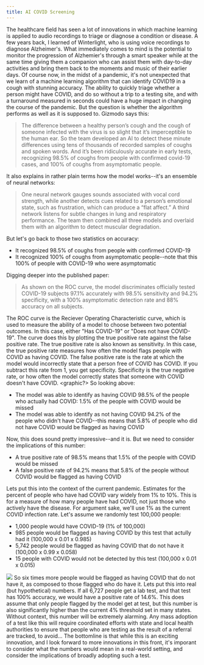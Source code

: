 ```yaml
---
title: AI COVID Screening
---
```

The healthcare field has seen a lot of innovations in which machine learning is applied to audio recordings to triage or diagnose a condition or disease. A few years back, I learned of Winterlight, who is using voice recordings to diagnose Alzheimer's. What immediately comes to mind is the potential to monitor the progression of Alzhemier's through a smart speaker while at the same time giving them a companion who can assist them with day-to-day activities and bring them back to the moments and music of their earlier days. <Other examples> Of course now, in the midst of a pandemic, it's not unexpected that we learn of a machine learning algorithm that can identify COVID19 in a cough with stunning accuracy. The ability to quickly triage whether a person might have COVID, and do so without a trip to a testing site, and with a turnaround measured in seconds could have a huge impact in changing the course of the pandemic. But the question is whether the algorithm performs as well as it is supposed to. Gizmodo says this:

> The difference between a healthy person’s cough and the cough of someone infected with the virus is so slight that it’s imperceptible to the human ear. So the team developed an AI to detect these minute differences using tens of thousands of recorded samples of coughs and spoken words. And it’s been ridiculously accurate in early tests, recognizing 98.5% of coughs from people with confirmed covid-19 cases, and 100% of coughs from asymptomatic people.

It also explains in rather plain terms how the model works--it's an ensemble of neural networks:

> One neural network gauges sounds associated with vocal cord strength, while another detects cues related to a person’s emotional state, such as frustration, which can produce a “flat affect.” A third network listens for subtle changes in lung and respiratory performance. The team then combined all three models and overlaid them with an algorithm to detect muscular degradation.

But let's go back to those two statistics on accuracy:

*   It recognized 98.5% of coughs from people with confirmed COVID-19
*   It recognized 100% of coughs from asymptomatic people--note that this 100% of people with COVID-19 who were asymptomatic

Digging deeper into the published paper:

> As shown on the ROC curve, the model discriminates officially tested COVID-19 subjects 97.1% accurately with 98.5% sensitivity and 94.2% specificity, with a 100% asymptomatic detection rate and 88% accuracy on all subjects.

The ROC curve is the Reciever Operating Characteristic curve, which is used to measure the ability of a model to choose between two potential outcomes. In this case, either "Has COVID-19" or "Does not have COVID-19". The curve does this by plotting the true positive rate against the false positive rate. <AUC> The true positive rate is also known as sensitivity. In this case, the true positive rate measures how often the model flags people with COVID as having COVID. The false positive rate is the rate at which the model would incorrectly state that a person free of COVID has COVID. If you subtract this rate from 1, you get specificity. Specificity is the true negative rate, or how often the model correctly states that someone with COVID doesn't have COVID. <graphic?> So looking above:

*   The model was able to identify as having COVID 98.5% of the people who actually had COVID: 1.5% of the people with COVID would be missed
*   The model was able to identify as not having COVID 94.2% of the people who didn't have COVID--this means that 5.8% of people who did not have COVID would be flagged as having COVID

Now, this does sound pretty impressive--and it is. But we need to consider the implications of this number:

*   A true positive rate of 98.5% means that 1.5% of the people with COVID would be missed
*   A false positive rate of 94.2% means that 5.8% of the people without COVID would be flagged as having COVID

Lets put this into the context of the current pandemic. Estimates for the percent of people who have had COVID vary widely from 1% to 10%. This is for a measure of how many people have had COVID, not just those who actively have the disease. For argument sake, we'll use 1% as the current COVID infection rate. Let's assume we randomly test 100,000 people:

*   1,000 people would have COVID-19 (1% of 100,000)
*   985 people would be flagged as having COVID by this test that actully had it (100,000 x 0.01 x 0.985)
*   5,742 people would be flagged as having COVID that do not have it (100,000 x 0.99 x 0.058)
*   15 people with COVID would not be detected by this test (100,000 x 0.01 x 0.015)

![](https://digitalgraphiteblog.files.wordpress.com/2020/11/false_positive_1.png) So six times more people would be flagged as having COVID that do not have it, as composed to those flagged who do have it. Lets put this into real (but hypothetical) numbers. If all 6,727 people get a lab test, and that test has 100% accuracy, we would have a positive rate of 14.6%. This does assume that only people flagged by the model get at test, but this number is also significantly higher than the current 4% threshold set in many states. Without context, this number will be extremely alarming. Any mass adoption of a test like this will require coordinated efforts with state and local health authorities to ensure that people who are testing as the result of a referral are tracked, to avoid... The bottomline is that while this is an exciting innovation, and I look forward to more innovations in this front, it's imporant to consider what the numbers would mean in a real-world setting, and consider the implications of broadly adopting such a test.